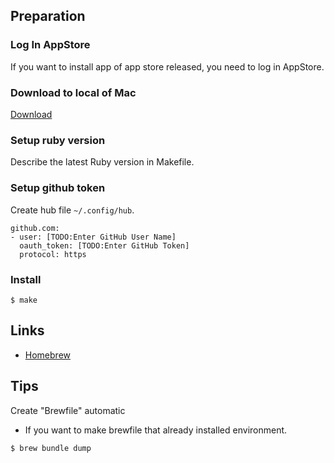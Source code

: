 ## Preparation

### Log In AppStore
If you want to install app of app store released, you need to log in AppStore.

### Download to local of Mac
[Download](https://github.com/MatsushitaKohei/setup/archive/master.zip)

### Setup ruby version
Describe the latest Ruby version in Makefile.

### Setup github token
Create hub file `~/.config/hub`.

```
github.com:
- user: [TODO:Enter GitHub User Name]
  oauth_token: [TODO:Enter GitHub Token]
  protocol: https
```

### Install
```
$ make
```

## Links

- [Homebrew](https://brew.sh/index_ja)

## Tips

Create "Brewfile" automatic
- If you want to make brewfile that already installed environment.
```
$ brew bundle dump
```
